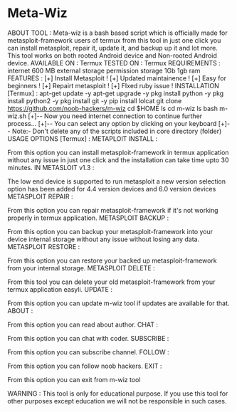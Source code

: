 # Meta-Wiz
ABOUT TOOL :
Meta-wiz is a bash based script which is officially made for metasploit-framework users of termux from this tool in just one click you can install metasploit, repair it, update it, and backup up it and lot more. This tool works on both rooted Android device and Non-rooted Android device.
AVAILABLE ON :
Termux
TESTED ON :
Termux
REQUIREMENTS :
internet 600 MB
external storage permission
storage 1Gb
1gb ram
FEATURES :
[+] Install Metasploit !
[+] Updated maintainence !
[+] Easy for beginners !
[+] Repairt metasploit !
[+] FIxed ruby issue !
INSTALLATION [Termux] :
apt-get update -y
apt-get upgrade -y
pkg install python -y
pkg install python2 -y
pkg install git -y
pip install lolcat
git clone https://github.com/noob-hackers/m-wiz
cd $HOME
ls
cd m-wiz
ls
bash m-wiz.sh
[+]-- Now you need internet connection to continue further process...
[+]-- You can select any option by clicking on your keyboard
[+]-- Note:- Don't delete any of the scripts included in core directory (folder)
USAGE OPTIONS [Termux] :
METAPLOIT INSTALL :

From this option you can install metasploit-framework in termux application without any issue in just one click and the installation can take time upto 30 minutes.
IN METASLOIT v1.3 :

The low end device is supported to run metasploit a new version selection option has been added for 4.4 version devices and 6.0 version devices
METASPLOIT REPAIR :

From this option you can repair metasploit-framework if it's not working properly in termux application.
METASPLOIT BACKUP :

From this option you can backup your metasploit-framework into your device internal storage without any issue without losing any data.
METASPLOIT RESTORE :

From this option you can restore your backed up metasploit-framework from your internal storage.
METASPLOIT DELETE :

From this tool you can delete your old metasploit-framework from your termux application easyli.
UPDATE :

From this option you can update m-wiz tool if updates are available for that.
ABOUT :

From this option you can read about author.
CHAT :

From this option you can chat with coder.
SUBSCRIBE :

From this option you can subscribe channel.
FOLLOW :

From this option you can follow noob hackers.
EXIT :

From this option you can exit from m-wiz tool

WARNING :
This tool is only for educational purpose. If you use this tool for other purposes except education we will not be responsible in such cases.
